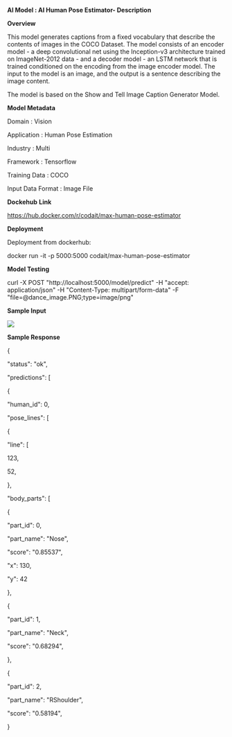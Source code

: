 
**AI Model : AI Human Pose Estimator- Description**

**Overview**

This model generates captions from a fixed vocabulary that describe the contents of images in the COCO Dataset. The model consists of an encoder model - a deep convolutional net using the Inception-v3 architecture trained on ImageNet-2012 data - and a decoder model - an LSTM network that is trained conditioned on the encoding from the image encoder model. The input to the model is an image, and the output is a sentence describing the image content.  
  
The model is based on the Show and Tell Image Caption Generator Model.

**Model Metadata**

Domain : Vision

Application : Human Pose Estimation

Industry : Multi

Framework : Tensorflow

Training Data : COCO

Input Data Format : Image File

**Dockehub** **Link**

https://hub.docker.com/r/codait/max-human-pose-estimator

**Deployment**

Deployment from dockerhub:

docker run -it -p 5000:5000 codait/max-human-pose-estimator

**Model Testing**

curl -X POST "http://localhost:5000/model/predict" -H "accept: application/json" -H "Content-Type: multipart/form-data" -F "file=@dance\_image.PNG;type=image/png"

**Sample Input**

![](https://github.com/PrezSeah/pretrained-model-info/raw/main/model-samples/ai-human-pose-estimator/ai-human-pose-estimator-description_files/image001.png)

**Sample Response**

{

 "status": "ok",

 "predictions": \[

 {

 "human\_id": 0,

 "pose\_lines": \[

 {

 "line": \[

 123,

 52,

 },

"body\_parts": \[

 {

 "part\_id": 0,

 "part\_name": "Nose",

 "score": "0.85537",

 "x": 130,

 "y": 42

 },

 {

 "part\_id": 1,

 "part\_name": "Neck",

 "score": "0.68294",

 },

 {

 "part\_id": 2,

 "part\_name": "RShoulder",

 "score": "0.58194",

 }
